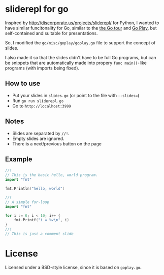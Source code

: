 # sliderepl for go

Inspired by http://discorporate.us/projects/sliderepl/ for Python, I wanted to have similar funcitonality for Go, similar to the [the Go tour](http://tour.golang.org/) and [Go Play](http://play.golang.org), but self-contained and suitable for presentations.

So, I modified the `go/misc/goplay/goplay.go` file to support the concept of slides.

I also made it so that the slides didn't have to be full Go programs, but can be snippets that are automatically made into propery `func main()`-like programs (with imports being fixed).

## How to use

* Put your slides in `slides.go` (or point to the file with `--slides=`)
* Run `go run sliderepl.go`
* Go to `http://localhost:3999`

## Notes

* Slides are separated by `//!`.
* Empty slides are ignored.
* There is a next/previous button on the page

## Example


```go
//!
// This is the basic hello, world program.
import "fmt"

fmt.Println("hello, world")

//!
// A simple for-loop
import "fmt"

for i := 0; i < 10; i++ {
	fmt.Printf("i = %v\n", i)
}
//!
// This is just a comment slide
```

# License

Licensed under a BSD-style license, since it is based on `goplay.go`.

